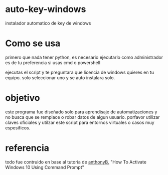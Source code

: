 # auto-key-windows
instalador automatico de key de windows

# Como se usa

primero que nada tener python, es necesario ejecutarlo como administrador es de tu preferencia si usas cmd o powershell

ejecutas el script y te preguntara que licencia de windows quieres en tu equipo. solo seleccionar uno y se auto instalara solo.


# objetivo

este programa fue diseñado solo para aprendisaje de automatizaciones y no busca que se remplace o robar datos de algun usuario.
porfavor utilizar claves oficiales y utilzar este script para entornos virtuales o casos muy espesificos.

# referencia

todo fue contruido en base al tutoria de [anthonyB.](https://medium.com/wireless-bidet/how-to-activate-windows-10-using-command-prompt-9c5d248f3420) 
"How To Activate Windows 10 Using Command Prompt"
